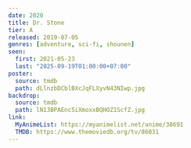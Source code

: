 ```yaml
---
date: 2020
title: Dr. Stone
tier: A
released: 2019-07-05
genres: [adventure, sci-fi, shounen]
seen:
  first: 2021-05-23
  last: "2025-09-19T01:00:00+07:00"
poster:
  source: tmdb
  path: dLlnzbDCblBXcJqFLXyvN43NIwp.jpg
backdrop:
  source: tmdb
  path: lN13BPAEnc5iXmoxxBQHOZ1ScfZ.jpg
link:
  MyAnimeList: https://myanimelist.net/anime/38691
  TMDB: https://www.themoviedb.org/tv/86031
---
```

